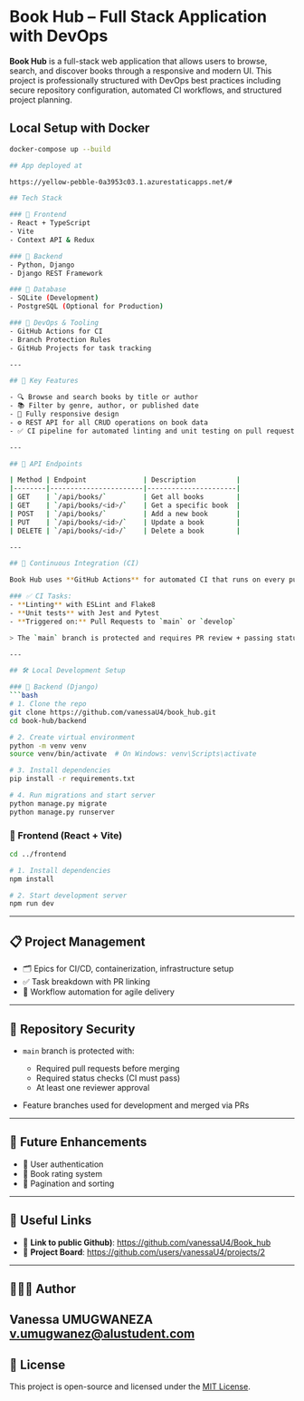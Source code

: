 #  Book Hub – Full Stack Application with DevOps 

**Book Hub** is a full-stack web application that allows users to browse, search, and discover books through a responsive and modern UI. This project is professionally structured with DevOps best practices including secure repository configuration, automated CI workflows, and structured project planning.

## Local Setup with Docker

```bash
docker-compose up --build

## App deployed at

https://yellow-pebble-0a3953c03.1.azurestaticapps.net/#

## Tech Stack

### 🔹 Frontend
- React + TypeScript
- Vite
- Context API & Redux

### 🔹 Backend
- Python, Django
- Django REST Framework

### 🔹 Database
- SQLite (Development)
- PostgreSQL (Optional for Production)

### 🔹 DevOps & Tooling
- GitHub Actions for CI
- Branch Protection Rules
- GitHub Projects for task tracking

---

## 🚀 Key Features

- 🔍 Browse and search books by title or author
- 📚 Filter by genre, author, or published date
- 📱 Fully responsive design
- ⚙️ REST API for all CRUD operations on book data
- ✅ CI pipeline for automated linting and unit testing on pull requests

---

## 📂 API Endpoints

| Method | Endpoint              | Description          |
|--------|-----------------------|----------------------|
| GET    | `/api/books/`         | Get all books        |
| GET    | `/api/books/<id>/`    | Get a specific book  |
| POST   | `/api/books/`         | Add a new book       |
| PUT    | `/api/books/<id>/`    | Update a book        |
| DELETE | `/api/books/<id>/`    | Delete a book        |

---

## 🧪 Continuous Integration (CI)

Book Hub uses **GitHub Actions** for automated CI that runs on every pull request to ensure high code quality and stability.

### ✅ CI Tasks:
- **Linting** with ESLint and Flake8
- **Unit tests** with Jest and Pytest
- **Triggered on:** Pull Requests to `main` or `develop`

> The `main` branch is protected and requires PR review + passing status checks before merge.

---

## 🛠 Local Development Setup

### 🔹 Backend (Django)
```bash
# 1. Clone the repo
git clone https://github.com/vanessaU4/book_hub.git
cd book-hub/backend

# 2. Create virtual environment
python -m venv venv
source venv/bin/activate  # On Windows: venv\Scripts\activate

# 3. Install dependencies
pip install -r requirements.txt

# 4. Run migrations and start server
python manage.py migrate
python manage.py runserver
````

### 🔹 Frontend (React + Vite)

```bash
cd ../frontend

# 1. Install dependencies
npm install

# 2. Start development server
npm run dev
```

---

## 📋 Project Management

* 🗂 Epics for CI/CD, containerization, infrastructure setup
* ✅ Task breakdown with PR linking
* 📌 Workflow automation for agile delivery

---

## 🔐 Repository Security

* `main` branch is protected with:

  * Required pull requests before merging
  * Required status checks (CI must pass)
  * At least one reviewer approval
* Feature branches used for development and merged via PRs

---

## 🧠 Future Enhancements

* 🔐 User authentication
* 🌟 Book rating system
* 📄 Pagination and sorting

---

## 📌 Useful Links

* 🔗 **Link to public Github)**: https://github.com/vanessaU4/Book_hub
* 🔗 **Project Board**:  https://github.com/users/vanessaU4/projects/2


---

## 👩🏽‍💻 Author

**Vanessa UMUGWANEZA**
v.umugwanez@alustudent.com
---

## 📄 License

This project is open-source and licensed under the [MIT License](LICENSE).
